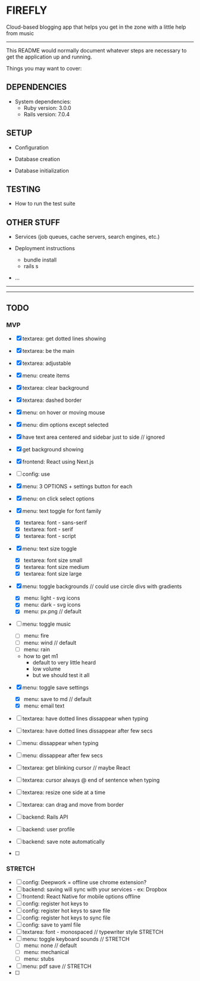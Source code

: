 # FIREFLY

Cloud-based blogging app that helps you get in the zone with a little help from music

---

This README would normally document whatever steps are necessary to get the
application up and running.

Things you may want to cover:

## DEPENDENCIES

- System dependencies:
    - Ruby version: 3.0.0
    - Rails version: 7.0.4

## SETUP

- Configuration

- Database creation
- Database initialization

## TESTING

- How to run the test suite

## OTHER STUFF

- Services (job queues, cache servers, search engines, etc.)

- Deployment instructions
    - bundle install
    - rails s

- ...

---

<!--SCREENSHOT-->

---

## TODO

### MVP

- [x] textarea: get dotted lines showing
- [x] textarea: be the main 
- [x] textarea: adjustable
- [x] menu: create items

- [x] textarea: clear background
- [x] textarea: dashed border
- [x] menu: on hover or moving mouse
- [x] menu: dim options except selected
- [x] have text area centered and sidebar just to side // ignored
- [x] get background showing

- [x] frontend: React using Next.js
- [ ] config: use 

- [x] menu: 3 OPTIONS + settings button for each
- [x] menu: on click select options 
- [x] menu: text toggle for font family
    - [x] textarea: font - sans-serif
    - [x] textarea: font - serif
    - [x] textarea: font - script
- [x] menu: text size toggle
    - [x] textarea: font size small
    - [x] textarea: font size medium
    - [x] textarea: font size large
- [x] menu: toggle backgrounds // could use circle divs with gradients
    - [x] menu: light - svg icons
    - [x] menu: dark - svg icons
    - [x] menu: px.png // default
- [ ] menu: toggle music
    - [ ] menu: fire
    - [ ] menu: wind // default
    - [ ] menu: rain
    - how to get m1 
      - default to very little heard
      - low volume
      - but we should test it all
- [x] menu: toggle save settings
    - [x] menu: save to md // default
    - [x] menu: email text

- [ ] textarea: have dotted lines dissappear when typing 
- [ ] textarea: have dotted lines dissappear after few secs 
- [ ] menu: dissappear when typing
- [ ] menu: dissappear after few secs

- [ ] textarea: get blinking cursor // maybe React
- [ ] textarea: cursor always @ end of sentence when typing
- [ ] textarea: resize one side at a time
- [ ] textarea: can drag and move from border

- [ ] backend: Rails API
- [ ] backend: user profile
- [ ] backend: save note automatically

- [ ] 
 
### STRETCH

- [ ] config: Deepwork = offline use chrome extension?
- [ ] backend: saving will sync with your services - ex: Dropbox
- [ ] frontend: React Native for mobile options offline
- [ ] config: register hot keys to 
- [ ] config: register hot keys to save file
- [ ] config: register hot keys to sync file
- [ ] config: save to yaml file
- [ ] textarea: font - monospaced // typewriter style STRETCH
- [ ] menu: toggle keyboard sounds // STRETCH
    - [ ] menu: none // default
    - [ ] menu: mechanical
    - [ ] menu: stubs
- [ ] menu: pdf save // STRETCH
- [ ] 


